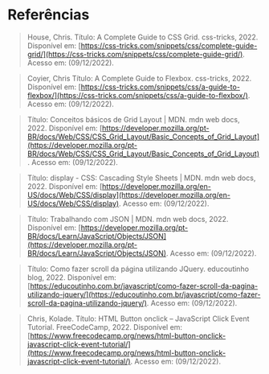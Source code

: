 # Referências
>House, Chris. Título: A Complete Guide to CSS Grid. css-tricks, 2022. Disponível em: [https://css-tricks.com/snippets/css/complete-guide-grid/](https://css-tricks.com/snippets/css/complete-guide-grid/). Acesso em: (09/12/2022).

>Coyier, Chris Título: A Complete Guide to Flexbox. css-tricks, 2022. Disponível em: [https://css-tricks.com/snippets/css/a-guide-to-flexbox/](https://css-tricks.com/snippets/css/a-guide-to-flexbox/). Acesso em: (09/12/2022).

>Título: Conceitos básicos de Grid Layout | MDN. mdn web docs, 2022. Disponível em: [https://developer.mozilla.org/pt-BR/docs/Web/CSS/CSS_Grid_Layout/Basic_Concepts_of_Grid_Layout](https://developer.mozilla.org/pt-BR/docs/Web/CSS/CSS_Grid_Layout/Basic_Concepts_of_Grid_Layout). Acesso em: (09/12/2022).

>Título: display - CSS: Cascading Style Sheets | MDN. mdn web docs, 2022. Disponível em: [https://developer.mozilla.org/en-US/docs/Web/CSS/display](https://developer.mozilla.org/en-US/docs/Web/CSS/display). Acesso em: (09/12/2022).

>Título: Trabalhando com JSON | MDN. mdn web docs, 2022. Disponível em: [https://developer.mozilla.org/pt-BR/docs/Learn/JavaScript/Objects/JSON](https://developer.mozilla.org/pt-BR/docs/Learn/JavaScript/Objects/JSON). Acesso em: (09/12/2022).

>Título: Como fazer scroll da página utilizando JQuery. educoutinho blog, 2022. Disponível em: [https://educoutinho.com.br/javascript/como-fazer-scroll-da-pagina-utilizando-jquery/](https://educoutinho.com.br/javascript/como-fazer-scroll-da-pagina-utilizando-jquery/). Acesso em: (09/12/2022).

>Chris, Kolade. Título: HTML Button onclick – JavaScript Click Event Tutorial. FreeCodeCamp, 2022. Disponível em: [https://www.freecodecamp.org/news/html-button-onclick-javascript-click-event-tutorial/](https://www.freecodecamp.org/news/html-button-onclick-javascript-click-event-tutorial/). Acesso em: (09/12/2022).
